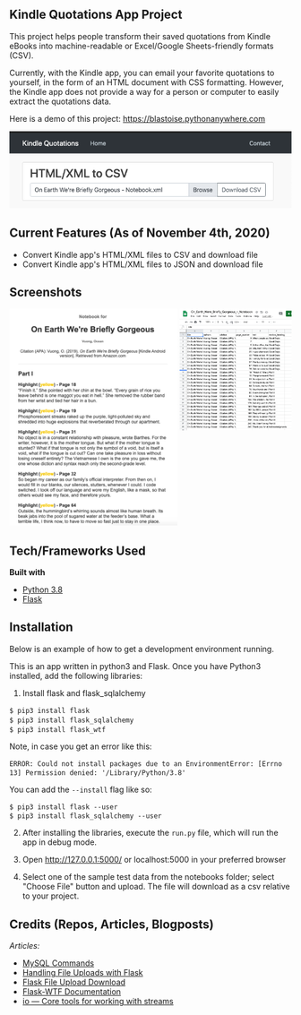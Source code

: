 ## Kindle Quotations App Project
This project helps people transform their saved quotations from Kindle eBooks into
machine-readable or Excel/Google Sheets-friendly formats (CSV).

Currently, with the Kindle app, you can email your favorite quotations to yourself,
in the form of an HTML document with CSS formatting. However, the Kindle app does not
provide a way for a person or computer to easily extract the quotations data.

Here is a demo of this project:
https://blastoise.pythonanywhere.com

<img src="https://github.com/camille-le/webapp-kindle-quotations-python/blob/main/kindle_quotations/static/sample_input.png" alt="Sample web-app"/> 

## Current Features (As of November 4th, 2020) 
* Convert Kindle app's HTML/XML files to CSV and download file 
* Convert Kindle app's HTML/XML files to JSON and download file 
 
## Screenshots

<img src="kindle_quotations/static/sample_kindle_export.png" alt="Sample export from Kindle app" width="300"/>
<img src="kindle_quotations/static/sample_output.png" alt="Sample output file from web-app" width="200" style="float:right"/>

## Tech/Frameworks Used
<b>Built with</b>
- [Python 3.8](https://www.python.org/download/releases/3.0/)
- [Flask](https://flask.palletsprojects.com/en/1.1.x/)

## Installation
Below is an example of how to get a development environment running.

This is an app written in python3 and Flask. Once you have Python3 installed, add the following libraries:

1. Install flask and flask_sqlalchemy
```bash
$ pip3 install flask
$ pip3 install flask_sqlalchemy
$ pip3 install flask_wtf
```
Note, in case you get an error like this:
```
ERROR: Could not install packages due to an EnvironmentError: [Errno 13] Permission denied: '/Library/Python/3.8'
```
You can add the `--install` flag like so:
```
$ pip3 install flask --user
$ pip3 install flask_sqlalchemy --user
```
2. After installing the libraries, execute the `run.py` file, which will run the app
in debug mode.

3. Open http://127.0.0.1:5000/ or localhost:5000 in your preferred browser

4. Select one of the sample test data from the notebooks folder; select "Choose File"
button and upload. The file will download as a csv relative to your project.


## Credits (Repos, Articles, Blogposts)
_Articles:_
* [MySQL Commands](http://g2pc1.bu.edu/~qzpeng/manual/MySQL%20Commands.htm)
* [Handling File Uploads with Flask](https://blog.miguelgrinberg.com/post/handling-file-uploads-with-flask)
* [Flask File Upload Download](https://docs.faculty.ai/user-guide/apis/flask_apis/flask_file_upload_download.html)
* [Flask-WTF Documentation](https://flask-wtf.readthedocs.io/en/latest/form.html#module-flask_wtf.file)
* [io — Core tools for working with streams](https://docs.python.org/3/library/io.html)